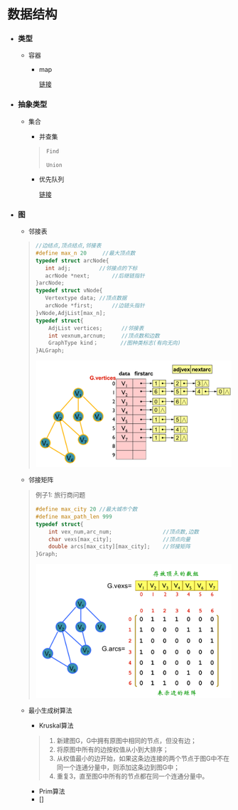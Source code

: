 # 数据结构

+ ### 类型

  + 容器

    + map

      [链接](https://github.com/blime4/MyNote/blob/master/map%E7%9A%84%E4%BD%BF%E7%94%A8.md)

+ ### 抽象类型

  + 集合

    + 并查集

    > `Find`
    >
    > `Union`
    + 优先队列
    
      [链接](https://github.com/blime4/MyNote/blob/master/%E4%BC%98%E5%85%88%E9%98%9F%E5%88%97.md)
  
+ ### 图

  + 邻接表

  >```c++
  >//边结点,顶点结点,邻接表
  >#define max_n 20		//最大顶点数
  >typedef struct arcNode{
  >    int adj;			//邻接点的下标
  >    acrNode *next;		//后继链指针
  >}arcNode;
  >typedef struct vNode{
  >    Vertextype data;	//顶点数据
  >    arcNode *first;		//边链头指针
  >}vNode,AdjList[max_n];
  >typedef struct{
  >     AdjList vertices;      //邻接表
  >     int vexnum,arcnum;     //顶点数和边数
  >     GraphType kind；       //图种类标志(有向无向)
  >}ALGraph;
  >```
  >
  >![1](images/1.png)

  + 邻接矩阵

  > 例子1:	旅行商问题
  >
  > ```c++
  > #define max_city 20 //最大城市个数
  > #define max_path_len 999
  > typedef struct{
  >     int vex_num,arc_num;				//顶点数,边数
  >     char vexs[max_city];				//顶点向量
  >     double arcs[max_city][max_city];	//邻接矩阵
  > }Graph;
  > ```
  >
  > ![2](images/2.png)

  + 最小生成树算法

    + Kruskal算法

    >1. 新建图G，G中拥有原图中相同的节点，但没有边；
    >2. 将原图中所有的边按权值从小到大排序；
    >3. 从权值最小的边开始，如果这条边连接的两个节点于图G中不在同一个连通分量中，则添加这条边到图G中；
    >4. 重复3，直至图G中所有的节点都在同一个连通分量中。
  
    + Prim算法
    + []
  